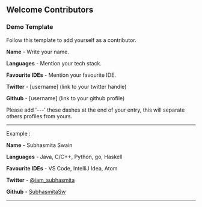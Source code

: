 ## Welcome Contributors 

### Demo Template
Follow this template to add yourself as a contributor.


 **Name** - Write your name.

 **Languages** - Mention your tech stack.

 **Favourite IDEs** - Mention your favourite IDE.

 **Twitter** - [username] (link to your twitter handle)

 **Github** - [username] (link to your github profile)

 Please add '---' these dashes at the end of your entry, this will separate others profiles from yours. 

 --- 
 Example : 

 **Name** - Subhasmita Swain

 **Languages** - Java, C/C++, Python, go, Haskell 

 **Favourite IDEs** - VS Code, IntelliJ Idea, Atom
 
 **Twitter** - [@iam_subhasmita](https://twitter.com/iam_subhasmita)

 **Github** - [SubhasmitaSw](https://github.com/SubhasmitaSw)

 ---

